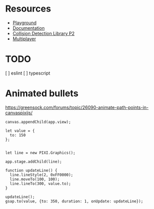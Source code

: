 

# Resources

 * [Playground](https://pixiplayground.com/#/edit/2Aaza6S_L2Gp8fJ_1WCgB)
 * [Documentation](https://pixijs.io/guides/basics/interaction.html)
 * [Collision Detection Library P2](https://www.npmjs.com/package/p2#demos)
 * [Multiplayer](https://dev.to/ably/building-a-realtime-multiplayer-browser-game-in-less-than-a-day-part-3-4-4bbm)


# TODO

 [ ] eslint
 [ ] typescript
 

# Animated bullets

https://greensock.com/forums/topic/26090-animate-path-points-in-canvaspixijs/

```
canvas.appendChild(app.view);

let value = {
  to: 150
};


let line = new PIXI.Graphics();

app.stage.addChild(line);

function updateLine() {
  line.lineStyle(2, 0xFF0000);
  line.moveTo(100, 100);
  line.lineTo(300, value.to);
}

updateLine();
gsap.to(value, {to: 350, duration: 1, onUpdate: updateLine});
```
